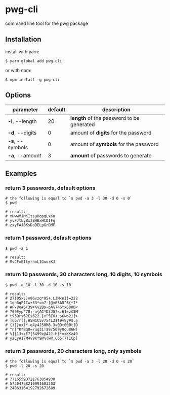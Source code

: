 # pwg-cli

command line tool for the pwg package

## Installation

install with yarn:

```Shell
$ yarn global add pwg-cli
```

or with npm:

```Shell
$ npm install -g pwg-cli
```

## Options

parameter | default | description
--- | --- | ---
**-l**, --length | 20 | **length** of the password to be generated
**-d**, --digits | 0 | amount of **digits** for the password
**-s**, --symbols | 0 | amount of **symbols** for the password
**-a**, --amount | 3 | **amount** of passwords to generate

## Examples

### return 3 passwords, default options

```Shell
# the following is equal to `$ pwd -a 3 -l 30 -d 0 -s 0`
$ pwd

# result:
# xHwwMJMKItsuHopqLxKn
# yvFJtLyBxzBHBxHCDIFq
# zxyFAJBKsDoDELpGrDMF
```

### return 1 password, default options

```Shell
$ pwd -a 1

# result:
# MvCFxEItyrnoLIGuurKJ
```

### return 10 passwords, 30 characters long, 10 digits, 10 symbols

```Shell
$ pwd -a 10 -l 30 -d 10 -s 10

# result:
# 27}05>;)v8Gvzq*95+.LJM<nI}=222
# 1qn6qF1Iw+33*=n7-[@v65A5^5{*I*
# #F-8o#6(39+§v2Bs-pA%74G*x600D<
# ?095yp^70;-n{AC*D3JG7<:61=z$3M
# t939rs6?Es622.[x^5E6<.$Gwo2]]>
# ]u6/r(};H5H1C5v754L3$t9v8y#$.§
# {)]}ox)*.q4y4J50M8.3=0Dt000t]D
# ^n}^K*Bq8=/uq31!$9/509y0qu86H)
# %]{1J<xE7{5499z@42?-H§*vxKKz49
# y2Cy#17M4v9K*9@%(w@.C65(7(1Cp]
```

### return 3 passwords, 20 characters long, only symbols

```Shell
# the following is equal to `$ pwd -a 3 -l 20 -d 0 -s 20`
$ pwd -l 20 -s 20

# result:
# 77165593721763854930
# 57204738210991603203
# 24863164192792672689
```

